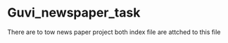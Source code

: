 # Guvi_newspaper_task

There are to tow news paper project both index file are attched to this file
